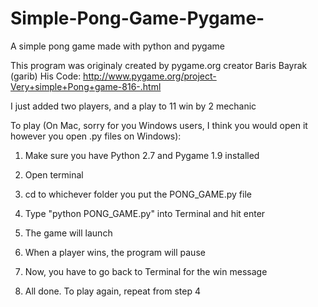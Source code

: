 # Simple-Pong-Game-Pygame-
A simple pong game made with python and pygame

This program was originaly created by pygame.org creator Baris Bayrak (garib) 
His Code: http://www.pygame.org/project-Very+simple+Pong+game-816-.html

I just added two players, and a play to 11 win by 2 mechanic

To play (On Mac, sorry for you Windows users, I think you would open it however you open .py files on Windows):

1. Make sure you have Python 2.7 and Pygame 1.9 installed

2. Open terminal

3. cd to whichever folder you put the PONG_GAME.py file

4. Type "python PONG_GAME.py" into Terminal and hit enter

5. The game will launch

6. When a player wins, the program will pause

7. Now, you have to go back to Terminal for the win message

8. All done. To play again, repeat from step 4
